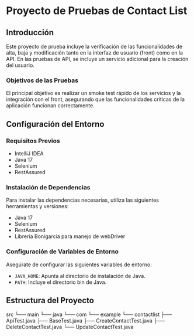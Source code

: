 # Proyecto de Pruebas de Contact List

## Introducción

Este proyecto de prueba incluye la verificación de las funcionalidades de alta, baja y modificación tanto en la interfaz de usuario (front) como en la API. En las pruebas de API, se incluye un servicio adicional para la creación del usuario.

### Objetivos de las Pruebas

El principal objetivo es realizar un smoke test rápido de los servicios y la integración con el front, asegurando que las funcionalidades críticas de la aplicación funcionan correctamente.

## Configuración del Entorno

### Requisitos Previos

- IntelliJ IDEA
- Java 17
- Selenium
- RestAssured

### Instalación de Dependencias

Para instalar las dependencias necesarias, utiliza las siguientes herramientas y versiones:

- Java 17
- Selenium
- RestAssured
- Libreria Bonigarcia para manejo de webDriver

### Configuración de Variables de Entorno

Asegúrate de configurar las siguientes variables de entorno:

- `JAVA_HOME`: Apunta al directorio de instalación de Java.
- `PATH`: Incluye el directorio bin de Java.

## Estructura del Proyecto
src
└── main
└── java
└── com
└── example
└── contactlist
├── ApiTest.java
├── BaseTest.java
├── CreateContactTest.java
├── DeleteContactTest.java
└── UpdateContactTest.java




